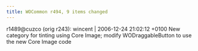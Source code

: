```yaml
---
title: WOCommon r494, 9 items changed
---
```


r1489@cuzco (orig r243): wincent | 2006-12-24 21:02:12 +0100 New category for tinting using Core Image; modify WODraggableButton to use the new Core Image code
